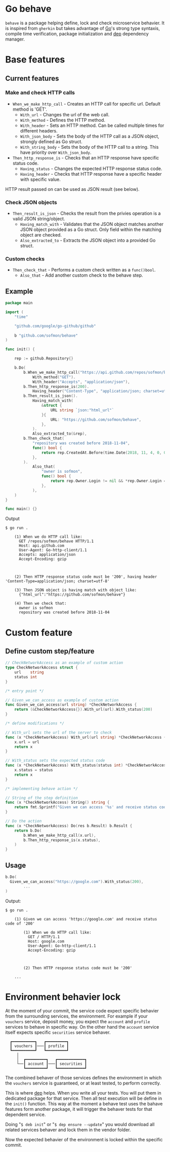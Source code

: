 # Go behave

`behave` is a package helping define, lock and check microservice behavier. It is inspired from `gherkin` but takes advantage of [Go](https://golang.org)'s strong type syntaxis, compile time verification, package initialization and [dep](https://github.com/golang/dep) dependency manager.


# Base features

## Current features

### Make and check HTTP calls
- `When_we_make_http_call` - Creates an HTTP call for specific url. Default method is 'GET'.
  - `With_url` - Changes the url of the web call.
  - `With_method` - Defines the HTTP method.
  - `With_header` - Sets an HTTP method. Can be called multiple times for different headers.
  - `With_json_body` - Sets the body of the HTTP call as a JSON object, strongly defined as Go struct.
  - `With_string_body` - Sets the body of the HTTP call to a string. This have priority over  `With_json_body`.
- `Then_http_response_is` - Checks that an HTTP response have specific status code.
  - `Having_status` - Changes the expected HTTP response status code.
  - `Having_header` - Checks that HTTP response have a specific header with specific value.

HTTP result passed on can be used as JSON result (see below).

### Check JSON objects
- `Then_result_is_json` - Checks the result from the privies operation is a valid JSON string/object.
  - `Having_match_with` - Validates that the JSON object matches another JSON object provided as a Go struct. Only field within the matching object are checked.
  - `Also_extracted_to` - Extracts the JSON object into a provided Go struct.

### Custom checks
- `Then_check_that` - Performs a custom check written as a `func()bool`.
  - `Also_that` - Add another custom check to the behave step.

## Example
``` Go
package main

import (
	"time"

	"github.com/google/go-github/github"
	
	b "github.com/sofmon/behave"
)

func init() {

	rep := github.Repository{}

	b.Do(
		b.When_we_make_http_call("https://api.github.com/repos/sofmon/behave").
			With_method("GET").
			With_header("Accepts", "application/json"),
		b.Then_http_response_is(200).
			Having_header("Content-Type", "application/json; charset=utf-8"),
		b.Then_result_is_json().
			Having_match_with(
				&struct {
					URL string `json:"html_url"`
				}{
					URL: "https://github.com/sofmon/behave",
				},
			).
			Also_extracted_to(&rep),
		b.Then_check_that(
			"repository was created before 2018-11-04",
			func() bool {
				return rep.CreatedAt.Before(time.Date(2018, 11, 4, 0, 0, 0, 0, time.UTC))
			},
		).
			Also_that(
				"owner is sofmon",
				func() bool {
					return rep.Owner.Login != nil && *rep.Owner.Login == "sofmon"
				},
			),
	)
}

func main() {}
```

Output
```
$ go run .

    (1) When we do HTTP call like:
      GET /repos/sofmon/behave HTTP/1.1
      Host: api.github.com
      User-Agent: Go-http-client/1.1
      Accepts: application/json
      Accept-Encoding: gzip



    (2) Then HTTP response status code must be '200', having header 'Content-Type=application/json; charset=utf-8'

    (3) Then JSON object is having match with object like:
      {"html_url":"https://github.com/sofmon/behave"}

    (4) Then we check that:
      owner is sofmon
      repository was created before 2018-11-04
```

# Custom feature

## Define custom step/feature

``` Go
// CheckNetworkAccess as an example of custom action
type CheckNetworkAccess struct {
	url    string
	status int
}

/* entry point */

// Given_we_can_access as example of custom action
func Given_we_can_access(url string) *CheckNetworkAccess {
	return (&CheckNetworkAccess{}).With_url(url).With_status(200)
}

/* define modifications */

// With_url sets the url of the server to check
func (x *CheckNetworkAccess) With_url(url string) *CheckNetworkAccess {
	x.url = url
	return x
}

// With_status sets the expected status code
func (x *CheckNetworkAccess) With_status(status int) *CheckNetworkAccess {
	x.status = status
	return x
}

/* implementing behave action */

// String of the step definition
func (x *CheckNetworkAccess) String() string {
	return fmt.Sprintf("Given we can access '%s' and receive status code of '%d'", x.url, x.status)
}

// Do the action
func (x *CheckNetworkAccess) Do(res b.Result) b.Result {
	return b.Do(
		b.When_we_make_http_call(x.url),
		b.Then_http_response_is(x.status),
	)
}
```

## Usage
``` Go
b.Do(
  Given_we_can_access("https://google.com").With_status(200),
		...
)
```

Output:

```
$ go run .

    (1) Given we can access 'https://google.com' and receive status code of '200'

        (1) When we do HTTP call like:
          GET / HTTP/1.1
          Host: google.com
          User-Agent: Go-http-client/1.1
          Accept-Encoding: gzip



        (2) Then HTTP response status code must be '200'

    ...
```

# Environment behavier lock

At the moment of your commit, the service code expect specific behavier from the surrounding services, the environment. For example if your `vouchers` service, deposit money, you expect the `account` and `profile` services to behave in specific way. On the other hand the `account` service itself expects specific `securities` service behaver.

```
  ┏━━━━━━━━━━┓   ┏━━━━━━━━━┓
  ┃ vouchers ┃───┃ profile ┃
  ┗━━━━━━━━━━┛   ┗━━━━━━━━━┛
     │
     │  ┏━━━━━━━━━┓   ┏━━━━━━━━━━━━┓
     └──┃ account ┃───┃ securities ┃
        ┗━━━━━━━━━┛   ┗━━━━━━━━━━━━┛
```

The combined behaver of those services defines the environment in which the `vouchers` service is guaranteed, or at least tested, to perform correctly. 

This is where [dep](https://github.com/golang/dep) helps. When you write all your tests. You will put them in dedicated package for that service. Then all test execution will be define in the `init()` function. This way at the moment a behave test uses the bahave features form another package, it will trigger the behaver tests for that dependent service.

Doing "`$ deb init`" or "`$ dep ensure --update`" you would download all related services behaver and lock them in the vendor folder.

Now the expected behavier of the environment is locked within the specific commit.
